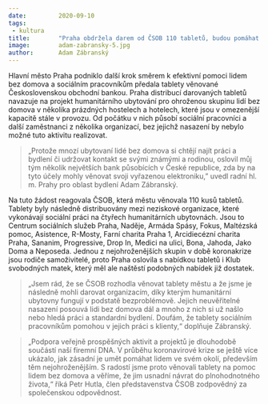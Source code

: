 ```yaml
---
date:         2020-09-10
tags:         
 - kultura
title:        "Praha obdržela darem od ČSOB 110 tabletů, budou pomáhat sociálním pracovníkům při terénní práci"
image: 	      adam-zabransky-5.jpg
author:       Adam Zábranský
---
```


Hlavní město Praha podniklo další krok směrem k efektivní pomoci lidem bez domova a sociálním pracovníkům předala tablety věnované Československou obchodní bankou. Praha distribucí darovaných tabletů navazuje na projekt humanitárního ubytování pro ohroženou skupinu lidí bez domova v několika prázdných hostelech a hotelech, které jsou v omezenější kapacitě stále v provozu. Od počátku v nich působí sociální pracovníci a další zaměstnanci z několika organizací, bez jejichž nasazení by nebylo možné tuto aktivitu realizovat.

> „Protože mnozí ubytovaní lidé bez domova si chtějí najít práci a bydlení či udržovat kontakt se svými známými a rodinou, oslovil můj tým několik největších bank působících v České republice, zda by na tyto účely mohly věnovat svoji vyřazenou elektroniku,” uvedl radní hl. m. Prahy pro oblast bydlení Adam Zábranský.

Na tuto žádost reagovala ČSOB, která městu věnovala 110 kusů tabletů. Tablety byly následně distribuovány mezi neziskové organizace, které vykonávají sociální práci na čtyřech humanitárních ubytovnách. Jsou to Centrum sociálních služeb Praha, Naděje, Armáda Spásy, Fokus, Maltézská pomoc, Asistence, R-Mosty, Farní charita Praha 1, Arcidiecézní charita Praha, Sananim, Progressive, Drop In, Medici na ulici, Bona, Jahoda, Jako Doma a Neposeda. Jednou z nejohroženějších skupin v době koronakrize jsou rodiče samoživitelé, proto Praha oslovila s nabídkou tabletů i Klub svobodných matek, který měl ale naštěstí podobných nabídek již dostatek.

> „Jsem rád, že se ČSOB rozhodla věnovat tablety městu a že jsme je následně mohli darovat organizacím, díky kterým humanitární ubytovny fungují v podstatě bezproblémově. Jejich neuvěřitelné nasazení posouvá lidi bez domova dál a mnoho z nich si už našlo nebo hledá práci a standardní bydlení. Doufám, že tablety sociálním pracovníkům pomohou v jejich práci s klienty,“ doplňuje Zábranský.

> „Podpora veřejně prospěšných aktivit a projektů je dlouhodobě součástí naší firemní DNA. V průběhu koronavirové krize se ještě více ukázalo, jak zásadní je umět pomáhat lidem ve svém okolí, především těm nejohroženějším. S radostí jsme proto věnovali tablety na pomoc lidem bez domova a věříme, že jim usnadní návrat do plnohodnotného života,“ říká Petr Hutla, člen představenstva ČSOB zodpovědný za společenskou odpovědnost.
